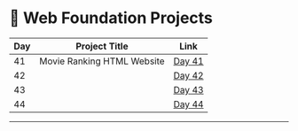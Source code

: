 # 📅 Web Foundation Projects

| Day | Project Title                   | Link                      |
|-----|---------------------------------|---------------------------|
| 41  | Movie Ranking HTML Website      | [Day 41](d41/README.md)   |
| 42  |                                 | [Day 42](d42/README.md)   |
| 43  |                                 | [Day 43](d43/README.md)   |
| 44  |                                 | [Day 44](d44/README.md)   |





---
